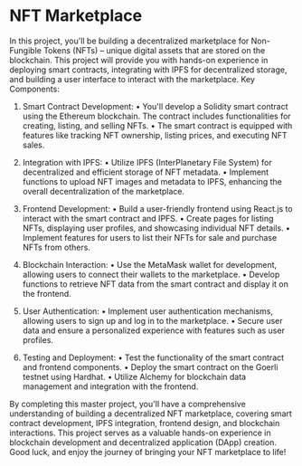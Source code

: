 # NFT Marketplace

In this project, you'll be building a decentralized marketplace for Non-Fungible Tokens (NFTs) – unique digital assets that are stored on the blockchain. This project will provide you with hands-on experience in deploying smart contracts, integrating with IPFS for decentralized storage, and building a user interface to interact with the marketplace.
Key Components:
1. Smart Contract Development:
• You'll develop a Solidity smart contract using the Ethereum blockchain. The contract includes functionalities for creating, listing, and selling NFTs.
• The smart contract is equipped with features like tracking NFT ownership, listing prices, and executing NFT sales.
2. Integration with IPFS:
• Utilize IPFS (InterPlanetary File System) for decentralized and efficient storage of NFT metadata.
• Implement functions to upload NFT images and metadata to IPFS, enhancing the overall decentralization of the marketplace.
3. Frontend Development:
• Build a user-friendly frontend using React.js to interact with the smart contract and IPFS.
• Create pages for listing NFTs, displaying user profiles, and showcasing individual NFT
details.
• Implement features for users to list their NFTs for sale and purchase NFTs from others.
4. Blockchain Interaction:
• Use the MetaMask wallet for development, allowing users to connect their wallets to the marketplace.
• Develop functions to retrieve NFT data from the smart contract and display it on the frontend.
  
5. User Authentication:
• Implement user authentication mechanisms, allowing users to sign up and log in to the marketplace.
• Secure user data and ensure a personalized experience with features such as user profiles.
6. Testing and Deployment:
• Test the functionality of the smart contract and frontend components.
• Deploy the smart contract on the Goerli testnet using Hardhat.
• Utilize Alchemy for blockchain data management and integration with the frontend.

By completing this master project, you'll have a comprehensive understanding of building a decentralized NFT marketplace, covering smart contract development, IPFS integration, frontend design, and blockchain interactions. This project serves as a valuable hands-on experience in blockchain development and decentralized application (DApp) creation. Good luck, and enjoy the journey of bringing your NFT marketplace to life!
